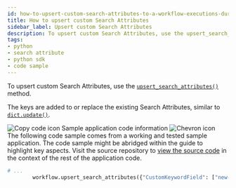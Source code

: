```yaml
---
id: how-to-upsert-custom-search-attributes-to-a-workflow-executions-during-execution-in-python
title: How to upsert custom Search Attributes
sidebar_label: Upsert custom Search Attributes
description: To upsert custom Search Attributes, use the upsert_search_attributes() method.
tags:
- python
- search attribute
- python sdk
- code sample
---
```


<!-- DO NOT EDIT THIS FILE DIRECTLY.
THIS FILE IS GENERATED from https://github.com/temporalio/documentation-samples-python/blob/main/your_visibility/workflow_dacx.py. -->

To upsert custom Search Attributes, use the [`upsert_search_attributes()`](https://python.temporal.io/temporalio.workflow.html#upsert_search_attributes) method.

The keys are added to or replace the existing Search Attributes, similar to [`dict.update()`](https://docs.python.org/3/library/stdtypes.html#dict.update).

<div class="copycode-notice-container"><div class="copycode-notice"><img data-style="copycode-icon" src="/icons/copycode.png" alt="Copy code icon" /> Sample application code information <img id="i-3a44b73f-95d7-44df-88d0-c56d1f201fd7" data-event="clickable-copycode-info" data-style="chevron-icon" src="/icons/chevron.png" alt="Chevron icon" /></div><div id="copycode-info-3a44b73f-95d7-44df-88d0-c56d1f201fd7" class="copycode-info">The following code sample comes from a working and tested sample application. The code sample might be abridged within the guide to highlight key aspects. Visit the source repository to <a href="https://github.com/temporalio/documentation-samples-python/blob/main/your_visibility/workflow_dacx.py">view the source code</a> in the context of the rest of the application code.</div></div>

```python
# ...
        workflow.upsert_search_attributes({"CustomKeywordField": ["new-value"]})
```
